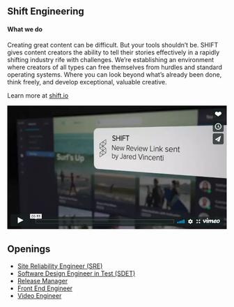 ## Shift Engineering

#### What we do

Creating great content can be difficult. But your tools shouldn’t be. SHIFT gives content creators the ability to tell their stories effectively in a rapidly shifting industry rife with challenges. We’re establishing an environment where creators of all types can free themselves from hurdles and standard operating systems. Where you can look beyond what’s already been done, think freely, and develop exceptional, valuable creative.

Learn more at [shift.io](https://shift.io/)

[![Shift preview](video-posterframe.png)](https://player.vimeo.com/video/263275143?badge=0&byline=0&portrait=0&title=0 "Video Title")

## Openings
* [Site Reliability Engineer (SRE)](description-sre.md)
* [Software Design Engineer in Test (SDET)](description-sdet.md)
* [Release Manager](description-release-manager.md)
* [Front End Engineer](description-front-end.md)
* [Video Engineer](description-video-engineer.md)
